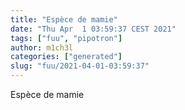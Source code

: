 ```yaml
---
title: "Espèce de mamie"
date: "Thu Apr  1 03:59:37 CEST 2021"
tags: ["fuu", "pipotron"]
author: m1ch3l
categories: ["generated"]
slug: "fuu/2021-04-01-03:59:37"
---
```


Espèce de mamie
